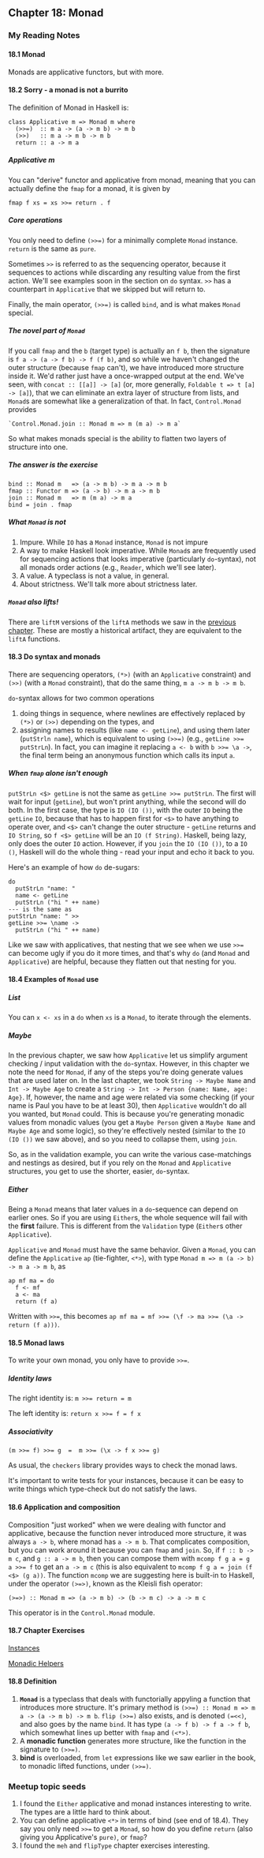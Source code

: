 ## Chapter 18: Monad

### My Reading Notes

#### 18.1 Monad

Monads are applicative functors, but with more.

#### 18.2 Sorry - a monad is not a burrito

The definition of Monad in Haskell is:

```
class Applicative m => Monad m where
  (>>=)  :: m a -> (a -> m b) -> m b
  (>>)   :: m a -> m b -> m b
  return :: a -> m a
```

##### Applicative m

You can "derive" functor and applicative from monad, meaning that you can actually
define the `fmap` for a monad, it is given by

   `fmap f xs = xs >>= return . f`

##### Core operations

You only need to define `(>>=)` for a minimally complete `Monad` instance. `return` is the
same as `pure`.

Sometimes `>>` is referred to as the sequencing operator, because it sequences to actions while
discarding any resulting value from the first action. We'll see examples soon in the section on
`do` syntax. `>>` has a counterpart in `Applicative` that we skipped but will return to.

Finally, the main operator, `(>>=)` is called `bind`, and is what makes `Monad` special.

##### The novel part of `Monad`

If you call `fmap` and the `b` (target type) is actually an `f b`, then the signature is
`f a -> (a -> f b) -> f (f b)`, and so while we haven't changed the outer structure (because `fmap`
can't), we have introduced more structure inside it. We'd rather just have a once-wrapped output
at the end. We've seen, with `concat :: [[a]] -> [a]` (or, more generally, `Foldable t => t [a] -> [a]`),
that we can eliminate an extra layer of structure from lists, and `Monad`s are somewhat like
a generalization of that. In fact, `Control.Monad` provides

    `Control.Monad.join :: Monad m => m (m a) -> m a`

So what makes monads special is the ability to flatten two layers of structure into one.

##### The answer is the exercise

   ```
   bind :: Monad m   => (a -> m b) -> m a -> m b
   fmap :: Functor m => (a -> b) -> m a -> m b
   join :: Monad m   => m (m a) -> m a
   bind = join . fmap
   ```

##### What `Monad` is not

1. Impure. While `IO` has a `Monad` instance, `Monad` is not impure
2. A way to make Haskell look imperative. While `Monad`s are frequently used for sequencing actions
    that looks imperative (particularly `do`-syntax), not all monads order actions (e.g., `Reader`,
    which we'll see later).
3. A value. A typeclass is not a value, in general.
4. About strictness. We'll talk more about strictness later.

##### `Monad` also lifts!

There are `liftM` versions of the `liftA` methods we saw in the [previous chapter](../ch17). These
are mostly a historical artifact, they are equivalent to the `liftA` functions.

#### 18.3 Do syntax and monads

There are sequencing operators, `(*>)` (with an `Applicative` constraint) and `(>>)` (with a `Monad`
constraint), that do the same thing, `m a -> m b -> m b`.

`do`-syntax allows for two common operations

1. doing things in sequence, where newlines are effectively replaced by `(*>)` or `(>>)` depending
    on the types, and
2. assigning names to results (like `name <- getLine`), and using them later (`putStrln name`),
    which is equivalent to using `(>>=)` (e.g., `getLine >>= putStrLn`). In fact, you can imagine it
    replacing `a <- b` with `b >>= \a ->`, the final term being an anonymous function which calls its
    input `a`.

##### When `fmap` alone isn't enough

`putStrLn <$> getLine` is not the same as `getLine >>= putStrLn`. The first will wait for input
(`getLine`), but won't print anything, while the second will do both. In the first case, the type
is `IO (IO ())`, with the outer `IO` being the `getLine` `IO`, because that has to happen first for
`<$>` to have anything to operate over, and `<$>` can't change the outer structure - `getLine` returns
and `IO String`, so `f <$> getLine` will be an `IO (f String)`. Haskell, being lazy, only does the outer
`IO` action. However, if you `join` the `IO (IO ())`, to a `IO ()`, Haskell will do the whole thing -
read your input and echo it back to you.

Here's an example of how `do` de-sugars:

   ```
   do
     putStrLn "name: "
     name <- getLine
     putStrLn ("hi " ++ name)
   --- is the same as
   putStrLn "name: " >>
   getLine >>= \name ->
     putStrLn ("hi " ++ name)
   ```

Like we saw with applicatives, that nesting that we see when we use `>>=` can become ugly if you do
it more times, and that's why `do` (and `Monad` and `Applicative`) are helpful, because they flatten
out that nesting for you.

#### 18.4 Examples of `Monad` use

##### List

You can `x <- xs` in a `do` when `xs` is a `Monad`, to iterate through the elements.

##### Maybe

In the previous chapter, we saw how `Applicative` let us simplify argument checking / input validation
with the `do`-syntax. However, in this chapter we note the need for `Monad`, if any of the steps you're
doing generate values that are used later on. In the last chapter, we took `String -> Maybe Name`
and `Int -> Maybe Age` to create a `String -> Int -> Person {name: Name, age: Age}`. If, however, the
name and age were related via some checking (if your name is Paul you have to be at least 30), then
`Applicative` wouldn't do all you wanted, but `Monad` could. This is because you're generating monadic
values from monadic values (you get a `Maybe Person` given a `Maybe Name` and `Maybe Age` and some logic),
so they're effectively nested (similar to the `IO (IO ())` we saw above), and so you need to collapse
them, using `join`.

So, as in the validation example, you can write the various case-matchings and nestings as desired,
but if you rely on the `Monad` and `Applicative` structures, you get to use the shorter, easier,
`do`-syntax.

##### Either

Being a `Monad` means that later values in a `do`-sequence can depend on earlier ones. So if you are using
`Either`s, the whole sequence will fail with the **first** failure. This is different from the `Validation`
type (`Either`s other `Applicative`).

`Applicative` and `Monad` must have the same behavior. Given a `Monad`, you can define the `Applicative`
`ap` (tie-fighter, `<*>`), with type `Monad m => m (a -> b) -> m a -> m b`, as

   ```
   ap mf ma = do
     f <- mf
     a <- ma
     return (f a)
   ```

Written with `>>=`, this becomes `ap mf ma = mf >>= (\f -> ma >>= (\a -> return (f a)))`.

#### 18.5 Monad laws

To write your own monad, you only have to provide `>>=`.

##### Identity laws

The right identity is: `m >>= return = m`

The left identity is: `return x >>= f = f x`

##### Associativity

`(m >>= f) >>= g  =  m >>= (\x -> f x >>= g)`

As usual, the `checkers` library provides ways to check the monad laws.

It's important to write tests for your instances, because it can be easy to write things which
type-check but do not satisfy the laws.

#### 18.6 Application and composition

Composition "just worked" when we were dealing with functor and applicative, because the function
never introduced more structure, it was always `a -> b`, where monad has `a -> m b`. That complicates
composition, but you can work around it because you can `fmap` and `join`. So, if `f :: b -> m c`,
and `g :: a -> m b`, then you can compose them with `mcomp f g a = g a >>= f` to get an `a -> m c`
(this is also equivalent to `mcomp f g a = join (f <$> (g a))`. The function `mcomp` we are suggesting
here is built-in to Haskell, under the operator `(>=>)`, known as the Kleisli fish operator:

   `(>=>) :: Monad m => (a -> m b) -> (b -> m c) -> a -> m c`

This operator is in the `Control.Monad` module.

#### 18.7 Chapter Exercises

[Instances](chEx-instances.hs)

[Monadic Helpers](chEx-helpers.hs)

#### 18.8 Definition

1. **`Monad`** is a typeclass that deals with functorially appyling a function that introduces more structure.
    It's primary method is `(>>=) :: Monad m => m a -> (a -> m b) -> m b`. `flip (>>=)` also exists, and
    is denoted `(=<<)`, and also goes by the name `bind`. It has type `(a -> f b) -> f a -> f b`, which
    somewhat lines up better with `fmap` and `(<*>)`.
2. A **monadic function** generates more structure, like the function in the signature to `(>>=)`.
3. **bind** is overloaded, from `let` expressions like we saw earlier in the book, to monadic lifted functions,
    under `(>>=)`.

### Meetup topic seeds

1. I found the `Either` applicative and monad instances interesting to write. The types are a little
    hard to think about.
2. You can define applicative `<*>` in terms of bind (see end of 18.4). They say you only need `>>=`
    to get a `Monad`, so how do you define `return` (also giving you Applicative's `pure)`, or `fmap`?
3. I found the `meh` and `flipType` chapter exercises interesting.
